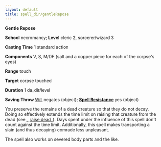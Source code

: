 ```yaml
---
layout: default
title: spell_dir/gentleRepose
---
```

 **Gentle Repose**

**School** necromancy; **Level** cleric 2, sorcerer/wizard 3

**Casting Time** 1 standard action

**Components** V, S, M/DF (salt and a copper piece for each of the corpse's eyes)

**Range** touch

**Target** corpse touched

**Duration** 1 da_dir/level

**Saving Throw** [Will](../combat#_will) negates (object); **[Spell Resistance](../glossary#_spell-resistance)** yes (object)

You preserve the remains of a dead creature so that they do not decay. Doing so effectively extends the time limit on raising that creature from the dead (see _ [raise dead](raiseDead#_raise-dead)_). Days spent under the influence of this spell don't count against the time limit. Additionally, this spell makes transporting a slain (and thus decaying) comrade less unpleasant.

The spell also works on severed body parts and the like.

